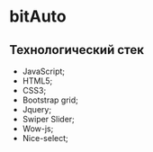 # bitAuto

## Технологический стек

* JavaScript;
* HTML5;
* CSS3;
* Bootstrap grid;
* Jquery;
* Swiper Slider;
* Wow-js;
* Nice-select;




